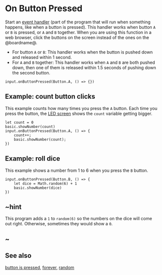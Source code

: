 # On Button Pressed

Start an [event handler](/reference/event-handler) (part of the program that will run when something happens, like when a button is pressed). This handler works when button `A` or `B` is pressed, or `A` and `B` together. When you are using this function in a web browser, click the buttons on the screen instead of the ones on the @boardname@.

* For button `A` or `B`: This handler works when the button is pushed down and released within 1 second.
* For `A` and `B` together: This handler works when `A` and `B` are both pushed down, then one of them is released within 1.5 seconds of pushing down the second button.

```sig
input.onButtonPressed(Button.A, () => {})
```

## Example: count button clicks

This example counts how many times you press the `A` button. Each time you press the button, the [LED screen](/device/screen) shows the `count` variable getting bigger.

```blocks
let count = 0
basic.showNumber(count)
input.onButtonPressed(Button.A, () => {
    count++;
    basic.showNumber(count);
})
```

## Example: roll dice

This example shows a number from 1 to 6 when you press the `B` button.

```blocks
input.onButtonPressed(Button.B, () => {
    let dice = Math.random(6) + 1
    basic.showNumber(dice)
})
```

## ~hint

This program adds a `1` to `random(6)` so the numbers on the dice will come out right. Otherwise, sometimes they would show a `0`.

## ~

## See also

[button is pressed](/reference/input/button-is-pressed), [forever](/reference/basic/forever), [random](/blocks/math)